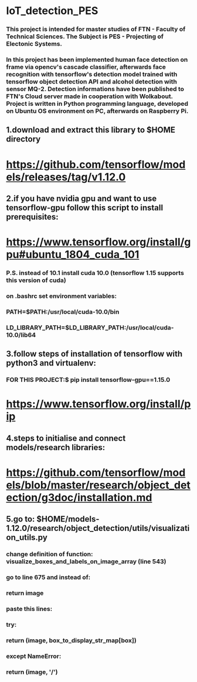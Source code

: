 # IoT_detection_PES

### This project is intended for master studies of FTN - Faculty of Technical Sciences. The Subject is PES - Projecting of Electonic Systems. 

### In this project has been implemented human face detection on frame via opencv's cascade classifier, afterwards face recognition with tensorflow's detection model trained with tensorflow object detection API and alcohol detection with sensor MQ-2. Detection informations have been published to FTN's Cloud server made in cooperation with Wolkabout. Project is written in Python programming language, developed on Ubuntu OS environment on PC, afterwards on Raspberry Pi.

## 1.download and extract this library to $HOME directory
# https://github.com/tensorflow/models/releases/tag/v1.12.0

## 2.if you have nvidia gpu and want to use tensorflow-gpu follow this script to install prerequisites:
# https://www.tensorflow.org/install/gpu#ubuntu_1804_cuda_101 
### P.S. instead of 10.1 install cuda 10.0 (tensorflow 1.15 supports this version of cuda)
### on .bashrc set environment variables:
### PATH=$PATH:/usr/local/cuda-10.0/bin
### LD_LIBRARY_PATH=$LD_LIBRARY_PATH:/usr/local/cuda-10.0/lib64

## 3.follow steps of installation of tensorflow with python3 and virtualenv:
### FOR THIS PROJECT:$ pip install tensorflow-gpu==1.15.0 
# https://www.tensorflow.org/install/pip

## 4.steps to initialise and connect models/research libraries:
# https://github.com/tensorflow/models/blob/master/research/object_detection/g3doc/installation.md

## 5.go to: $HOME/models-1.12.0/research/object_detection/utils/visualization_utils.py
### change definition of function: visualize_boxes_and_labels_on_image_array (line 543)
### go to line 675 and instead of:
###   return image
### paste this lines:
###   try:  
###     return (image, box_to_display_str_map[box])
###   except NameError:
###     return (image, '/')
